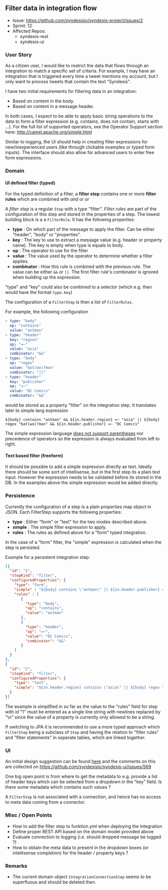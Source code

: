 ## Filter data in integration flow

* Issue: https://github.com/syndesisio/syndesis-project/issues/2
* Sprint: 12
* Affected Repos:
  - syndesis-rest
  - syndesis-ui

### User Story

As a citizen user, I would like to restrict the data that flows through an integration to match a specific set of criteria.  For example, I may have an integration that is triggered every time a tweet mentions my account, but I only want to process tweets that contain the text "Syndesis".

I have two initial requirements for filtering data in an integration:
* Based on content in the body.
* Based on content in a message header.

In both cases, I expect to be able to apply basic string operations to the data to form a filter expression (e.g. contains, does not contain, starts with ...).  For the full list of supported operators, see the Operator Support section here:
http://camel.apache.org/simple.html

Similar to logging, the UI should help in creating filter expressions for new/inexperienced users (like through clickable examples or typed form inputs).  The interface should also allow for advanced users to enter free form expressions.

### Domain

#### UI defined filter (typed)

For the typed definition of a filter, a **filter step** contains one or more **filter rules** which are combined with _and_ or _or_

A _filter step_ is a regular `Step` with a type "filter". 
_Filter rules_ are part of the configuration of this step and stored in the properties of a step.
The lowest building block is a a `FilterRule`. It has the following properties:

* **type** : On which part of the message to apply the filter. Can be either "header", "body" or "properties".
* **key** : The key to use to extract a message value (e.g. header or property name). The key is empty when type is equals to body.
* **op** : The operator to use for the filter
* **value** : The value used by the operator to determine whether a filter applies.
* **combinator** : How this rule is combined with the previous rule. The value can be either `&&` or `||`. The first filter rule's combinator is ignored when building up the expression.
 
"type" and "key" could also be combined to a selector (which e.g. then would have the format `type.key`)

The configuration of a `FilterStep` is then a list of `FilterRules`.

For example, the following configuration

```yaml
- type: "body"
  op: "contains"
  value: "antman"
- type: "header"    
  key: "region"
  op: "=~"
  value: "asia"
  combinator: "&&"
- type: "body"
  op: "regex"
  value: "bat(wo)?man"
  combinator: "||"
- type: "header"
  key: "publisher"
  op: "=~"
  value: "DC Comics"
  combinator: "&&"
```

would be stored as a property "filter" on the integration step. It translates later to simple lang expression

```
${body} contains "antman" && ${in.header.region} =~ "asia" || ${body} regex "bat(wo)?man" && ${in.header.publisher} =~ "DC Comics"
```

The simple expression language [does not support parentheses](http://camel.apache.org/simple.html) nor precedence of operators so the expression is always evaluated from left to right.

#### Text based filter (freeform)

It should be possible to add a simple expression directly as text. Ideally there should be some sort of intellisense, but in the first step its a plain text input. However the expression needs to be validated before its stored in the DB. In the examples above the simple expression would be added directly. 

### Persistence

Currently the configuration of a step is a plain properties map object in JSON. Each FilterStep supports the following properties:

* **type** : Either "form" or "text" for the two modes described above.
* **simple** : The simple filter expression to apply.
* **rules** : The rules as defined above for a "form" typed integration.

In the case of a "form" filter, the "simple" expression is calculated when the step is persisted.

Example for a persistent integration step:

```json
[{ 
  "id": "1",
  "stepKind": "filter",
  "configuredProperties": {
    "type": "form",
    "simple" : "${body} contains \"antman\" || ${in.header.publisher} =~ \"DC Comics\"",
    "rules" : [
       { 
         "type": "body",
         "op": "contains",
         "value": "antman"
       },
       { 
         "type": "header",
         "op": "=~",
         "value": "DC Comics",
         "combinator": "&&"
       }
    ]
  }
},
{
  "id": "2",
  "stepKind": "filter",
  "configuredProperties": {
    "type": "text",
    "simple": "${in.header.region} contains \"asia\" || ${body} regex \"bat(wo)?man\""
  }
}]
```

The example is simplified in so far as the value to the "rules" field for step with id "1" must be entered as a single line string with newlines replaced by "\n" since the value of a property is currently only allowed to be a string. 

If switching to JPA it is recommended to use a more typed approach which `FilterStep` being a subclass of `Step` and having the relation to "filter rules" and "filter statements" in seperate tables, which are linked together.

### UI

An initial design suggestion can be found [here](https://redhat.invisionapp.com/share/KNBZYX1W3)
and the comments on this are collected on https://github.com/syndesisio/syndesis-ui/issues/569

One big open point is from where to get the metadata to e.g. provide a list of header keys which can be selected from a dropdown in the "key" field. Is there some metadata which contains such values ?

A `FilterStep` is not associated with a connection, and hence has no access to meta data coming from a connector.

### Misc / Open Points

* How to add the filter step to funktion.yml when deploying the integration
* Define proper REST API based on the domain model provided above
* Evaluate connection to logging (i.e. should dropped message be logged ?)
* How to obtain the meta data to present in the dropdown boxes (or intellisense completion) for the header / property keys ?

### Remarks

* The current domain object `IntegrationConnectionStep` seems to be superfluous and should be deleted then.
